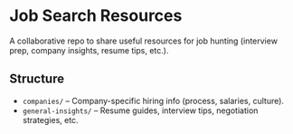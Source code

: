 # Job Search Resources

A collaborative repo to share useful resources for job hunting (interview prep, company insights, resume tips, etc.).

## Structure
- `companies/` – Company-specific hiring info (process, salaries, culture).
- `general-insights/` – Resume guides, interview tips, negotiation strategies, etc.

